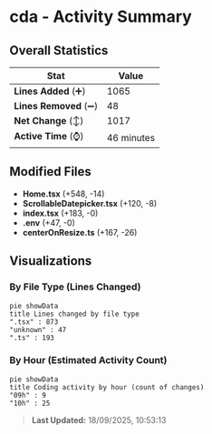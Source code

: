 # cda - Activity Summary 

## Overall Statistics

| Stat                   | Value                                                             |
| ---------------------- | ----------------------------------------------------------------- |
| **Lines Added** (➕)   | 1065                                          |
| **Lines Removed** (➖) | 48                                        |
| **Net Change** (↕)    | 1017                |
| **Active Time** (⌚)   | 46 minutes |


## Modified Files
- **Home.tsx** (+548, -14)
- **ScrollableDatepicker.tsx** (+120, -8)
- **index.tsx** (+183, -0)
- **.env** (+47, -0)
- **centerOnResize.ts** (+167, -26)

## Visualizations

### By File Type (Lines Changed)

```mermaid
pie showData
title Lines changed by file type
".tsx" : 873
"unknown" : 47
".ts" : 193
```

### By Hour (Estimated Activity Count)

```mermaid
pie showData
title Coding activity by hour (count of changes)
"09h" : 9
"10h" : 25
```


> **Last Updated:** 18/09/2025, 10:53:13